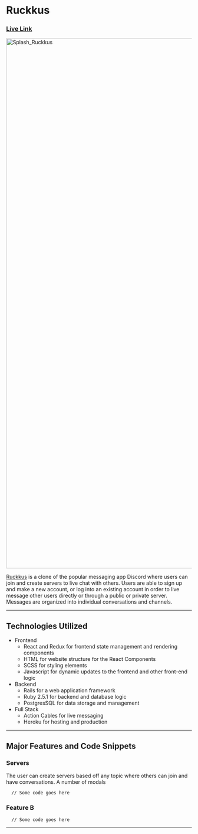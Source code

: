 # Ruckkus
### [Live Link](https://ruckkus.herokuapp.com/#/) 
<img width="1436" alt="Splash_Ruckkus" src="https://user-images.githubusercontent.com/36039557/180856262-68a00b27-9b24-472f-8e35-0f0405a767b5.png">


[Ruckkus](https://ruckkus.herokuapp.com/#/) is a clone of the popular messaging app Discord where users can join and create servers to live chat with others. Users are able to sign up and make a new account, or log into an existing account in order to live message other users directly or through a public or private server. Messages are organized into individual conversations and channels.


***

## Technologies Utilized
* Frontend
   * React and Redux for frontend state management and rendering components
   * HTML for website structure for the React Components 
   * SCSS for styling elements 
   * Javascript for dynamic updates to the frontend and other front-end logic 
* Backend 
   * Rails for a web application framework 
   * Ruby 2.5.1 for backend and database logic 
   * PostgresSQL for data storage and management 
* Full Stack 
   * Action Cables for live messaging 
   * Heroku for hosting and production

***

## Major Features and Code Snippets
### Servers
The user can create servers based off any topic where others can join and have conversations. A number of modals 

```
  // Some code goes here
```
### Feature B
```
  // Some code goes here
```

***

<!-- ## Features in Progress
* Message Display
* Channel Creation and Editing
* Live Chat 
* Friending / Blocking Users 
* Uploading images for profile pics / server pics 

***
 -->
